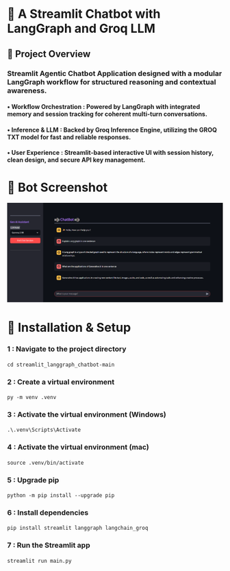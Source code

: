 # 🤖 A Streamlit Chatbot with LangGraph and Groq LLM


## 📌 Project Overview

### Streamlit Agentic Chatbot Application designed with a modular LangGraph workflow for structured reasoning and contextual awareness.

#### **•** Workflow Orchestration : Powered by LangGraph with integrated memory and session tracking for coherent multi-turn conversations.

#### **•** Inference & LLM :  Backed by Groq Inference Engine, utilizing the GROQ TXT model for fast and reliable responses.

#### **•** User Experience : Streamlit-based interactive UI with session history, clean design, and secure API key management.

# 📸 Bot Screenshot

<p align="center">
  <img src="chat_bot.png" alt="Chatbot Demo" width="1000"/>
</p>

# 🚀 Installation & Setup

### 1 : Navigate to the project directory
```cd streamlit_langgraph_chatbot-main```

### 2 : Create a virtual environment
```py -m venv .venv```

### 3 : Activate the virtual environment (Windows)
```.\.venv\Scripts\Activate```

### 4 : Activate the virtual environment (mac)
```source .venv/bin/activate```

### 5 : Upgrade pip
```python -m pip install --upgrade pip```

### 6 : Install dependencies
```pip install streamlit langgraph langchain_groq```

### 7 : Run the Streamlit app
```streamlit run main.py```

